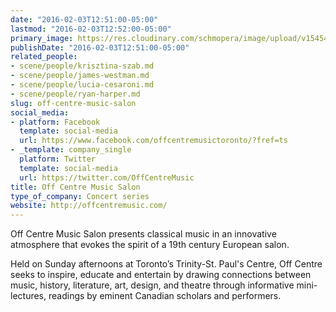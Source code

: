 ```yaml
---
date: "2016-02-03T12:51:00-05:00"
lastmod: "2016-02-03T12:52:00-05:00"
primary_image: https://res.cloudinary.com/schmopera/image/upload/v1545409169/media/webhook-uploads/1454521921502/Off-Centre-Logo.jpg.jpg
publishDate: "2016-02-03T12:51:00-05:00"
related_people:
- scene/people/krisztina-szab.md
- scene/people/james-westman.md
- scene/people/lucia-cesaroni.md
- scene/people/ryan-harper.md
slug: off-centre-music-salon
social_media:
- platform: Facebook
  template: social-media
  url: https://www.facebook.com/offcentremusictoronto/?fref=ts
- _template: company_single
  platform: Twitter
  template: social-media
  url: https://twitter.com/OffCentreMusic
title: Off Centre Music Salon
type_of_company: Concert series
website: http://offcentremusic.com/
---
```


Off Centre Music Salon presents classical music in an innovative atmosphere that evokes the spirit of a 19th century European salon.

Held on Sunday afternoons at Toronto’s Trinity-St. Paul's Centre, Off Centre seeks to inspire, educate and entertain by drawing connections between music, history, literature, art, design, and theatre through informative mini-lectures, readings by eminent Canadian scholars and performers.
